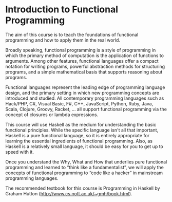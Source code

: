 Introduction to Functional Programming
======================================

The aim of this course is to teach the foundations of functional programming and how to apply them in the real world.

Broadly speaking, functional programming is a style of programming in which the primary method of computation is the application of functions to arguments. Among other features, functional languages offer a compact notation for writing programs, powerful abstraction methods for structuring programs, and a simple mathematical basis that supports reasoning about programs.

Functional languages represent the leading edge of programming language design, and the primary setting in which new programming concepts are introduced and studied. All contemporary programming languages such as Hack/PHP, C#, Visual Basic, F#, C++, JavaScript, Python, Ruby, Java, Scala, Clojure, Groovy, Racket, … all support functional programming via the concept of closures or lambda expressions. 

This course will use Haskell as the medium for understanding the basic functional principles. While the specific language isn't all that important, Haskell is a pure functional language, so it is entirely appropriate for learning the essential ingredients of functional programming. Also, as Haskell is a relatively small language, it should be easy for you to get up to speed with it.

Once you understand the Why, What and How that underlies pure functional programming and learned to “think like a fundamentalist”, we will apply the concepts of functional programming to “code like a hacker” in mainstream programming languages. 

The recommended textbook for this course is Programming in Haskell by Graham Hutton (http://www.cs.nott.ac.uk/~gmh/book.html). 
